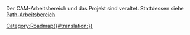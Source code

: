  Der CAM-Arbeitsbereich und das Projekt sind veraltet. Stattdessen siehe [Path-Arbeitsbereich](Path_Workbench/de.md)




[Category:Roadmap{{\#translation:}}](Category:Roadmap.md)
